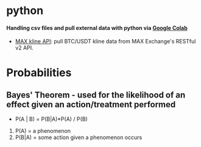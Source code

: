 # python
#### Handling csv files and pull external data with python via [Google Colab](https://colab.google/) 
- [MAX kline API](https://github.com/angelo-chu/python/blob/main/MAX_kline_API.ipynb): pull BTC/USDT kline data from MAX Exchange's RESTful v2 API.

# Probabilities
## Bayes' Theorem - used for the likelihood of an effect given an action/treatment performed

- P(A | B) = P(B|A)*P(A) / P(B)
1. P(A) = a phenomenon 
2. P(B|A) = some action given a phenomenon occurs
